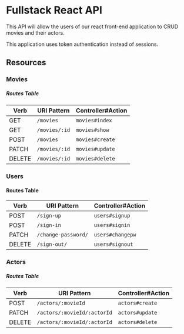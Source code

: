 # Fullstack React API

This API will allow the users of our react front-end application to CRUD movies and their actors. 

This application uses token authentication instead of sessions. 

## Resources

### Movies

##### Routes Table

| Verb   | URI Pattern    | Controller#Action |
|--------|----------------|-------------------|
| GET    | `/movies`      | `movies#index`    |
| GET    | `/movies/:id`  | `movies#show`     |
| POST   | `/movies`      | `movies#create`   |
| PATCH  | `/movies/:id`  | `movies#update`   |
| DELETE | `/movies/:id`  | `movies#delete`   |

### Users

#### Routes Table

| Verb   | URI Pattern            | Controller#Action |
|--------|------------------------|-------------------|
| POST   | `/sign-up`             | `users#signup`    |
| POST   | `/sign-in`             | `users#signin`    |
| PATCH  | `/change-password/`    | `users#changepw`  |
| DELETE | `/sign-out/`           | `users#signout`   |

### Actors

##### Routes Table

| Verb   | URI Pattern                  | Controller#Action |
|--------|------------------------------|-------------------|
| POST   | `/actors/:movieId`           | `actors#create`   |
| PATCH  | `/actors/:movieId/:actorId`  | `actors#update`   |
| DELETE | `/actors/:movieId/:actorId`  | `actors#delete`   |